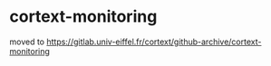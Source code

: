 # cortext-monitoring
moved to https://gitlab.univ-eiffel.fr/cortext/github-archive/cortext-monitoring
